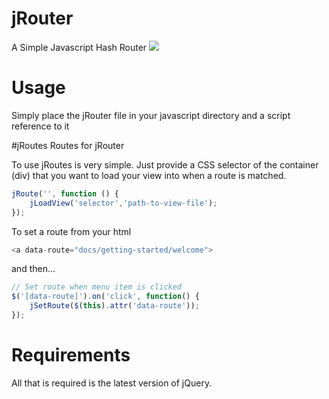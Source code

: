 # jRouter
A Simple Javascript Hash Router
<a href="https://www.browserstack.com/automate/public-build/<badge_key>"><img src='https://www.browserstack.com/automate/badge.svg?badge_key=<badge_key>'/></a>

# Usage
Simply place the jRouter file in your javascript directory and a script reference to it

#jRoutes
Routes for jRouter 

To use jRoutes is very simple. Just provide a CSS selector of the container (div) that you
want to load your view into when a route is matched.

```javascript
jRoute('', function () {
    jLoadView('selector','path-to-view-file');
});
```

To set a route from your html

```javascript
<a data-route="docs/getting-started/welcome">
```

and then...

```javascript
// Set route when menu item is clicked
$('[data-route]').on('click', function() {
    jSetRoute($(this).attr('data-route'));
});
```

# Requirements

All that is required is the latest version of jQuery.
